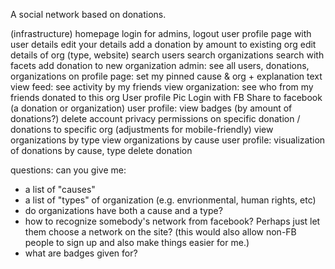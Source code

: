 A social network based on donations. 

(infrastructure)
homepage
login for admins, logout
user profile page with user details
edit your details
add a donation by amount to existing org
edit details of org (type, website) 
search users
search organizations
search with facets 
add donation to new organization
admin: see all users, donations, organizations
on profile page: set my pinned cause & org + explanation text
view feed: see activity by my friends
view organization: see who from my friends donated to this org
User profile Pic
Login with FB
Share to facebook (a donation or organization)
user profile: view badges (by amount of donations?)
delete account
privacy permissions on specific donation / donations to specific org 
(adjustments for mobile-friendly)
view organizations by type 
view organizations by cause 
user profile: visualization of donations by cause, type 
delete donation 

questions: can you give me:
- a list of "causes"
- a list of "types" of organization (e.g. envrionmental, human rights, etc)
- do organizations have both a cause and a type?
- how to recognize somebody's network from facebook? Perhaps just let them choose a network on the site? (this would also allow non-FB people to sign up and also make things easier for me.)
- what are badges given for?